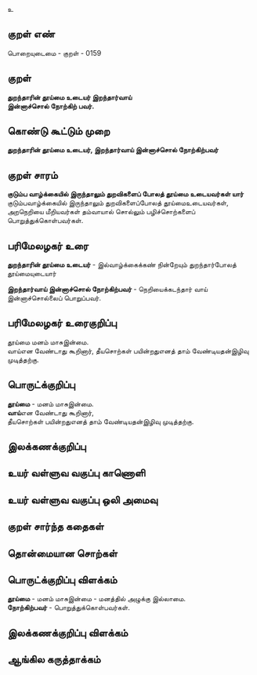 உ

## குறள் எண் 

பொறையுடைமை - குறள் - 0159  

## குறள் 

**துறந்தாரின் தூய்மை உடையர் இறந்தார்வாய்  
இன்னாச்சொல் நோற்கிற் பவர்.** 

## கொண்டு கூட்டும் முறை

**துறந்தாரின் தூய்மை உடையர், இறந்தார்வாய் இன்னாச்சொல் நோற்கிற்பவர்**

## குறள் சாரம் 

**குடும்ப வாழ்க்கையில் இருந்தாலும் துறவிகளைப் போலத் தூய்மை உடையவர்கள் யார்**  
குடும்பவாழ்க்கையில் இருந்தாலும் துறவிகளைப்போலத் தூய்மைஉடையவர்கள், 
அறநெறியை மீறியவர்கள் தம்வாயால் சொல்லும் பழிச்சொற்களைப் பொறுத்துக்கொள்பவர்கள்.  

## பரிமேலழகர் உரை

**துறந்தாரின் தூய்மை உடையர்** - இல்வாழ்க்கைக்கண் நின்றேயும் துறந்தார்போலத் தூய்மையுடையார்  

**இறந்தார்வாய் இன்னாச்சொல் நோற்கிற்பவர்** - நெறியைக்கடந்தார் வாய் இன்னாச்சொல்லைப் பொறுப்பவர்.  

## பரிமேலழகர் உரைகுறிப்பு   

தூய்மை மனம் மாசுஇன்மை.  
வாய்என வேண்டாது கூறினார், தீயசொற்கள் பயின்றதுஎனத் தாம் வேண்டியதன்இழிவு முடித்தற்கு.  

## பொருட்க்குறிப்பு 

**தூய்மை** - மனம் மாசுஇன்மை.  
**வாய்**என வேண்டாது கூறினார்,  
தீயசொற்கள் பயின்றதுஎனத் தாம் வேண்டியதன்இழிவு முடித்தற்கு.  

## இலக்கணக்குறிப்பு  


## உயர் வள்ளுவ வகுப்பு காணொளி


## உயர் வள்ளுவ வகுப்பு ஒலி அமைவு 

 
## குறள் சார்ந்த கதைகள் 


## தொன்மையான சொற்கள்


## பொருட்க்குறிப்பு விளக்கம்

**தூய்மை** - மனம் மாசுஇன்மை - மனத்தில் அழுக்கு இல்லாமை.   
**நோற்கிற்பவர்** - பொறுத்துக்கொள்பவர்கள்.

## இலக்கணக்குறிப்பு விளக்கம்


## ஆங்கில கருத்தாக்கம் 


